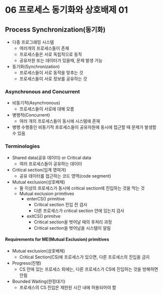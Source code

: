 # 06 프로세스 동기화와 상호배제 01

## Process Synchronization(동기화)

- 다중 프로그래밍 시스템
  - 여러개의 프로세스들이 존재
  - 프로세스들은 서로 독립적으로 동작
  - 공유자원 또는 데이터가 있을때, 문제 발생 가능
- 동기화(Synchronization)
  - 프로세스들이 서로 동작을 맞추는 것
  - 프로세스들이 서로 정보를 공유하는 것

### Asynchronous and Concurrent

- 비동기적(Asynchronous)
  - 프로세스들이 서로에 대해 모름
- 병행적(Concurrent)
  - 여러 개의 프로세스들이 동시에 시스템에 존재
- 병행 수행중인 비동기적 프로세스들이 공유자원에 동시에 접근할 때 문제가 발생할 수 있음



### Terminologies

- Shared data(공유 데이터) or Critical data
  - 여러 프로세스들이 공유하는 데이터
- Critical section(임계 영여겨)
  - 공유 데이터를 접근하는 코드 영역(code segment)
- Mutual exclusion(상호배제)
  - 둘 이상의 프로세스가 동시에 critical section에 진입하는 것을 막는 것
  - Mutual exclusion primitives
    - enterCS() primitive
      - Critical section 진입 전 검사
      - 다른 프로세스가 critical section 안에 있는지 검사
    - exitCS() primitve
      - Critical section을 벗어날 때의 후처리 과정
      - Critical section을 벗어남을 시스템이 알림



#### Requirements for ME(Mutual Exclusion) primitives

- Mutual exclusion(상호배제)
  - Critical Section(CS)에 프로세스가 있으면, 다른 프로세스의 진입을 금지
- Progress(진행)
  - CS 안에 있는 프로세스 외에는, 다른 프로세스가 CS에 진입하는 것을 방해하면 안됨
- Bounded Waiting(한정대기)
  - 프로세스의 CS 진입은 제한된 시간 내에 허용되어야 함
